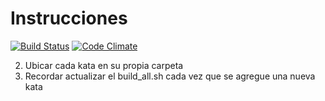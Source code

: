 # Instrucciones

[![Build Status](https://travis-ci.org/lalo73/eis.svg)](https://travis-ci.org/lalo73/eis)
[![Code Climate](https://codeclimate.com/github/lalo73/eis/badges/gpa.svg)](https://codeclimate.com/github/lalo73/eis)

2. Ubicar cada kata en su propia carpeta
3. Recordar actualizar el build_all.sh cada vez que se agregue una nueva kata

